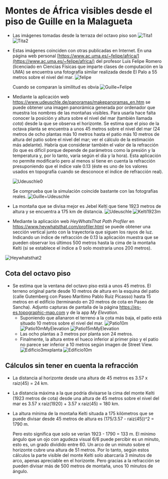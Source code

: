 
# Montes de África visibles desde el piso de Guille en la Malagueta

- Las imágenes tomadas desde la terraza del octavo piso son
  ![Tita1](img/Tita1.jpg)
  ![Tita2](img/Tita2.jpg)
- Estas imágenes coinciden con otras publicadas en Internet. En una página web personal   [https://www.ac.uma.es/~felipe/africa/](https://www.ac.uma.es/~felipe/africa/) del profesor Luis Felipe Romero (licenciado en Ciencias Físicas que imparte clases de computación en la UMA) se encuentra una fotografía similar realizada desde El Palo a 55 metros sobre el nivel del mar.
  ![felipe](img/felipe.jpg)
  
  Cuando se comparan la similitud es obvia
  ![Guille+Felipe](img/Guille+Felipe.jpg)
  
- Mediante la aplicación web https://www.udeuschle.de/panoramas/makepanoramas_en.htm se puede obtener una imagen panorámica generada por ordenador que muestra los nombres de las montañas visibles. Para usarla hace falta conocer la posición y altura sobre el nivel del mar (también llamada _cota_) desde la que se observa el horizonte. Se estima que el piso de la octava planta se encuentra a unos 45 metros sobre el nivel del mar (24 metros de ocho plantas más 10 metros hasta el patio más 10 metros de altura del patio sobre el nivel del mar; ver el cálculo de la estimación más adelante). Habría que considerar también el valor de la refracción (lo que es difícil porque depende de parámetros como la presión y la temperatura y, por lo tanto, varía según el día y la hora). Esta aplicación no permite modificarlo pero al menos sí  tiene en cuenta la refracción presuponiendo que el índice vale 0.13 (éste es uno de los valores usados en topografía cuando se desconoce el índice de refracción real).

  ![Udeuschle0](img/Udeuschle0.png)

  Se comprueba que la simulación coincide bastante con las fotografías reales.
  ![Guille+Udeuschle](img/Guille+Udeuschle.png)

- La montaña que se divisa mejor es Jebel Kelti que tiene 1923 metros de altura y se encuentra a 175 km de distancia.
  ![Udeuschle](img/Udeuschle.png)
  ![Kelti1923m](img/Kelti1923m.png)

- Mediante la aplicación web _HeyWhatsThat Path Profiler_ en https://www.heywhatsthat.com/profiler.html se puede obtener una sección vertical junto con la trayectoria que siguen los rayos de luz. Indicando un índice de refracción de 0.13 la aplicación muestra que se pueden observar los últimos 500 metros hasta la cima de la montaña Kelti (si se establece el índice a 0 solo mostraría unos 200 metros).

![Heywhatsthat2](img/Heywhatsthat2.png)

## Cota del octavo piso

- Se estima que la ventana del octavo piso está a unos 45 metros. El terreno original parte desde 10 metros de altura en la esquina del patio (calle Gutemberg con Paseo Marítimo Pablo Ruiz Picasso) hasta 15 metros en el edificio (terminando en 20 metros de cota en Paseo de Sancha). Adjunto capturas de pantalla de la página https://es-es.topographic-map.com y de la app _My Elevation_.
  - Suponiendo que allanaron el terreno a la cota más baja, el patio está situado 10 metros sobre el nivel del mar.
  ![Patio10m](img/Patio10m.png)
  ![Patio10mMyElevation](img/Patio10mMyElevation.png)
  ![Patio15mMyElevation](img/Patio15mMyElevation.png)
  - Las ocho plantas a 3 metros por planta son 24 metros.
  - Finalmente, la altura entre el hueco inferior al primer piso y el patio no parece ser inferior a 10 metros según imagen de Street View.
  ![Edificio3mxplanta](img/Edificio3mxplanta.png)
  ![Edificio10m](img/Edificio10m.png)
  
## Cálculos sin tener en cuenta la refracción

- La distancia al horizonte desde una altura de 45 metros es 3.57 x raiz(45) = 24 km.
- La distancia máxima a la que podría divisarse la cima del monte Kelti (1923 metros de cota) desde una altura de 45 metros sobre el nivel del mar es 3.57 x raiz(1920) + 3.57 x raiz(45) = 180 km.
- La altura mínima de la montaña Kelti situada a 175 kilómetros que se puede divisar desde 45 metros de altura es (175/3.57 - raiz(45))^2 = 1790 m.

  Pero esto significa que solo se verían 1923 - 1790 = 133 m. El mínimo ángulo que un ojo con agudeza visual 6/6 puede percibir es un minuto, esto es, un grado dividido entre 60. Un arco de un minuto sobre el horizonte cubre una altura de 51 metros. Por lo tanto, según estos cálculos la parte visible del monte Kelti solo abarcaría 3 minutos de arco, apenas apreciable en el horizonte. Pero gracias a la refracción se pueden divisar más de 500 metros de montaña, unos 10 minutos de ángulo.
